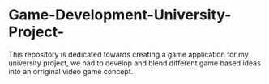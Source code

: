 # Game-Development-University-Project-

This repository is dedicated towards creating a game application for my university project, we had to develop and blend different game based ideas into an orriginal video game concept. 
